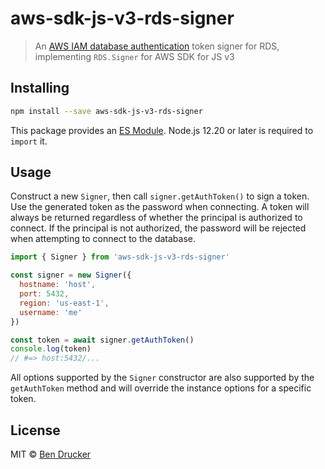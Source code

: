 # aws-sdk-js-v3-rds-signer

> An [AWS IAM database authentication](https://docs.aws.amazon.com/AmazonRDS/latest/UserGuide/UsingWithRDS.IAMDBAuth.html) token signer for RDS, implementing `RDS.Signer` for AWS SDK for JS v3

## Installing

```sh
npm install --save aws-sdk-js-v3-rds-signer
```

This package provides an [ES Module](https://developer.mozilla.org/en-US/docs/Web/JavaScript/Guide/Modules). Node.js 12.20 or later is required to `import` it.

## Usage

Construct a new `Signer`, then call `signer.getAuthToken()` to sign a token. Use the generated token as the password when connecting. A token will always be returned regardless of whether the principal is authorized to connect. If the principal is not authorized, the password will be rejected when attempting to connect to the database.

```js
import { Signer } from 'aws-sdk-js-v3-rds-signer'

const signer = new Signer({
  hostname: 'host',
  port: 5432,
  region: 'us-east-1',
  username: 'me'
})

const token = await signer.getAuthToken()
console.log(token)
// #=> host:5432/...
```

All options supported by the `Signer` constructor are also supported by the `getAuthToken` method and will override the instance options for a specific token.

## License

MIT © [Ben Drucker](http://bendrucker.me)
